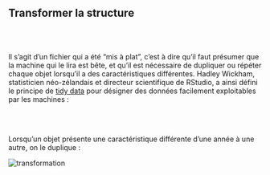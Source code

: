 ## Transformer la structure

<br></br>

Il s’agit d’un fichier qui a été “mis à plat”, c’est à dire qu’il faut présumer que la machine qui le lira est bête, et qu’il est nécessaire de dupliquer ou répéter chaque objet lorsqu’il a des caractéristiques différentes. Hadley Wickham, statisticien néo-zélandais et directeur scientifique de RStudio, a ainsi défini le principe de [tidy data](https://fr.wikipedia.org/wiki/Hadley_Wickham) pour désigner des données facilement exploitables par les machines :

<br></br>

Lorsqu’un objet présente une caractéristique différente d’une année à une autre, on le duplique :

![transformation](/images/construire-csv/transformation.png)
